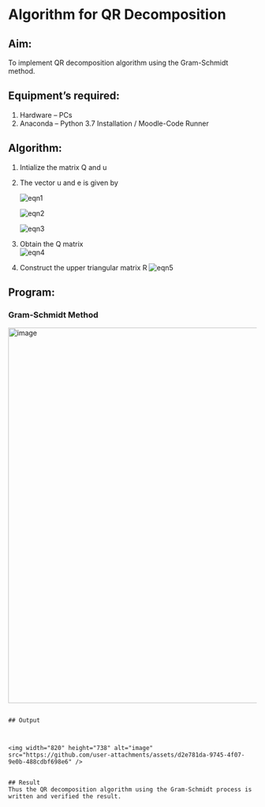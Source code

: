 # Algorithm for QR Decomposition
## Aim:
To implement QR decomposition algorithm using the Gram-Schmidt method.
## Equipment’s required:
1.	Hardware – PCs
2.	Anaconda – Python 3.7 Installation / Moodle-Code Runner
## Algorithm:
1.	Intialize the matrix Q and u
2.	The vector u and e is given by

    ![eqn1](./ex4.jpg)

    ![eqn2](./ex6.jpg)

    ![eqn3](./ex3.jpg)

3.	Obtain the Q matrix   
    ![eqn4](./ex1.jpg)
4.	Construct the upper triangular matrix R
    ![eqn5](./ex2.jpg)



## Program:
### Gram-Schmidt Method
<img width="595" height="760" alt="image" src="https://github.com/user-attachments/assets/7c001967-ed93-49ab-857a-ee61b56f9c77" />









```

## Output



<img width="820" height="738" alt="image" src="https://github.com/user-attachments/assets/d2e781da-9745-4f07-9e0b-488cdbf698e6" />


## Result
Thus the QR decomposition algorithm using the Gram-Schmidt process is written and verified the result.
